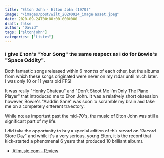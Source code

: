 ```yaml
---
title: "Elton John - Elton John (1970)"
image: "/images/post/wilt_20200924_image-asset.jpeg"
date: 2020-09-24T00:00:00.0000000
draft: false
author: "David"
tags: ["eltonjohn"]
categories: ["Listen"]
---
```

### I give Elton's "Your Song" the same respect as I do for Bowie's "Space Oddity".   
  
Both fantastic songs released within 6 months of each other, but the albums from which these songs originated were never on my radar until much later. I was only 10 or 11 years old FFS!   
  
It was really "Honky Chateau" and "Don't Shoot Me I'm Only The Piano Player" that introduced me to Elton John. It was a relatively short obsession however, Bowie's "Aladdin Sane" was soon to scramble my brain and take me on a completely different trajectory.   
  
While not as important past the mid-70's, the music of Elton John was still a significant part of my life.    
  
I did take the opportunity to buy a special edition of this record on "Record Store Day" and while it's a very serious, young Elton, it is the record that kick-started a phenomenal 6 years that produced 10 brilliant albums. 

-  [Allmusic.com - Review](https://www.allmusic.com/album/elton-john-mw0000190513)